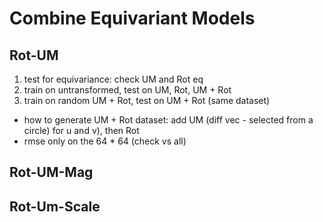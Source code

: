 # Combine Equivariant Models

## Rot-UM
1. test for equivariance: check UM and Rot eq
2. train on untransformed, test on UM, Rot, UM + Rot
3. train on random UM + Rot, test on UM + Rot (same dataset)
  - how to generate UM + Rot dataset: add UM (diff vec - selected from a circle) for u and v), then Rot 
  - rmse only on the 64 * 64 (check vs all)

## Rot-UM-Mag

## Rot-Um-Scale
